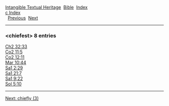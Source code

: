 [Intangible Textual Heritage](../../index)  [Bible](../index) 
[Index](index)   
[c Index](_c_)  
  [Previous](c02129)  [Next](c02131) 

------------------------------------------------------------------------

### &lt;chiefest&gt; 8 entries

[Ch2 32:33](../kjv/ch2032.htm#033)  
[Co2 11:5](../kjv/co2011.htm#005)  
[Co2 12:11](../kjv/co2012.htm#011)  
[Mar 10:44](../kjv/mar010.htm#044)  
[Sa1 2:29](../kjv/sa1002.htm#029)  
[Sa1 21:7](../kjv/sa1021.htm#007)  
[Sa1 9:22](../kjv/sa1009.htm#022)  
[Sol 5:10](../kjv/sol005.htm#010)  

------------------------------------------------------------------------

[Next: chiefly (3)](c02131)

